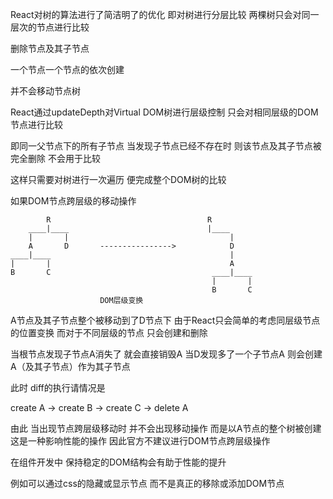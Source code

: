 React对树的算法进行了简洁明了的优化 即对树进行分层比较 两棵树只会对同一层次的节点进行比较

删除节点及其子节点 

一个节点一个节点的依次创建

并不会移动节点树

React通过updateDepth对Virtual DOM树进行层级控制 只会对相同层级的DOM节点进行比较 

即同一父节点下的所有子节点 当发现子节点已经不存在时 则该节点及其子节点被完全删除 不会用于比较 

这样只需要对树进行一次遍历 便完成整个DOM树的比较

如果DOM节点跨层级的移动操作

            R                                   R
        ____|____                               |____
        |       |                                    |
        A       D       ---------------->            D
    ____|____                                        |
    |       |                                        A
    B       C                                    ____|____
                                                 |       |
                                                 B       C
                        DOM层级变换

A节点及其子节点整个被移动到了D节点下 由于React只会简单的考虑同层级节点的位置变换 而对于不同层级的节点 只会创建和删除 

当根节点发现子节点A消失了 就会直接销毁A 当D发现多了一个子节点A 则会创建A（及其子节点）作为其子节点 

此时 diff的执行请情况是

create A -> create B -> create C -> delete A

由此 当出现节点跨层级移动时 并不会出现移动操作 而是以A节点的整个树被创建 这是一种影响性能的操作 因此官方不建议进行DOM节点跨层级操作

在组件开发中 保持稳定的DOM结构会有助于性能的提升 

例如可以通过css的隐藏或显示节点 而不是真正的移除或添加DOM节点
